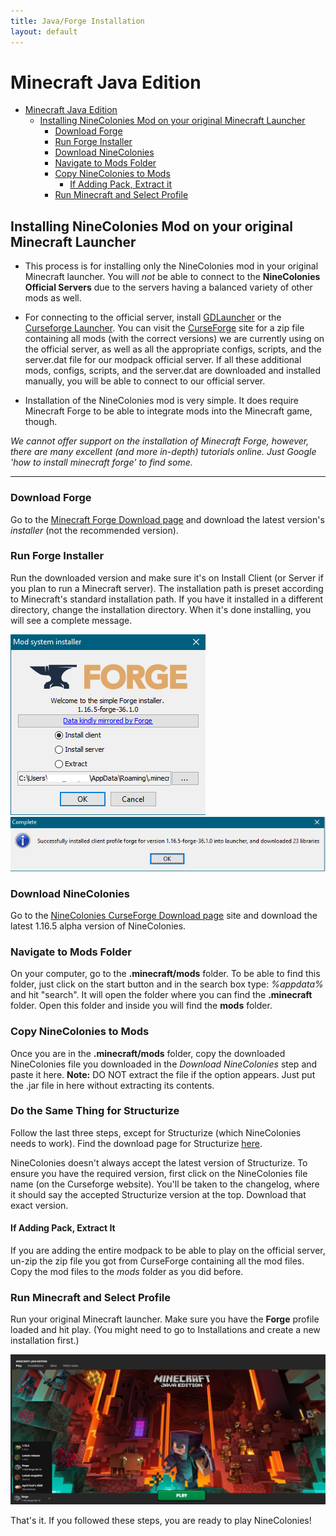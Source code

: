 ```yaml
---
title: Java/Forge Installation
layout: default
---
```


# Minecraft Java Edition

- [Minecraft Java Edition](#minecraft-java-edition)
    - [Installing NineColonies Mod on your original Minecraft Launcher](#installing-minecolonies-mod-on-your-original-minecraft-launcher)
        - [Download Forge](#download-forge)
        - [Run Forge Installer](#run-forge-installer)
        - [Download NineColonies](#download-minecolonies)
        - [Navigate to Mods Folder](#navigate-to-mods-folder)
        - [Copy NineColonies to Mods](#copy-minecolonies-to-mods)
            - [If Adding Pack, Extract it](#if-adding-pack-extract-it)
        - [Run Minecraft and Select Profile](#run-minecraft-and-select-profile)

## Installing NineColonies Mod on your original Minecraft Launcher

- This process is for installing only the NineColonies mod in your original Minecraft launcher. You will *not* be able to connect to the **NineColonies Official Servers** due to the servers having a balanced variety of other mods as well.

- For connecting to the official server, install [GDLauncher](../installation/gdlauncher) or the [Curseforge Launcher](../installation/curseforge). You can visit the [CurseForge](https://www.curseforge.com/minecraft/modpacks/minecolonies-testpack) site for a zip file containing all mods (with the correct versions) we are currently using on the official server, as well as all the appropriate configs, scripts, and the server.dat file for our modpack official server. If all these additional mods, configs, scripts, and the server.dat are downloaded and installed manually, you will be able to connect to our official server. 

- Installation of the NineColonies mod is very simple. It does require Minecraft Forge to be able to integrate mods into the Minecraft game, though.

*We cannot offer support on the installation of Minecraft Forge, however, there are many excellent (and more in-depth) tutorials online. Just Google 'how to install minecraft forge' to find some.*

---

### Download Forge

Go to the [Minecraft Forge Download page](http://files.minecraftforge.net) and download the latest version's *installer* (not the recommended version).

### Run Forge Installer

Run the downloaded version and make sure it's on Install Client (or Server if you plan to run a Minecraft server). The installation path is preset according to Minecraft's standard installation path. If you have it installed in a different directory, change the installation directory. When it's done installing, you will see a complete message.

 ![Forge installer](../../assets/images/installation/forge_1.png)  ![Forge installed](../../assets/images/installation/forge_2.png) 

### Download NineColonies

Go to the [NineColonies CurseForge Download page](https://curseforge.com/minecraft/mc-mods/minecolonies/files/all) site and download the latest 1.16.5 alpha version of NineColonies.

### Navigate to Mods Folder

On your computer, go to the **.minecraft/mods** folder. To be able to find this folder, just click on the start button and in the search box type: *%appdata%* and hit "search". It will open the folder where you can find the **.minecraft** folder. Open this folder and inside you will find the **mods** folder.

### Copy NineColonies to Mods

Once you are in the **.minecraft/mods** folder, copy the downloaded NineColonies file you downloaded in the *Download NineColonies* step and paste it here. **Note:** DO NOT extract the file if the option appears. Just put the .jar file in here without extracting its contents.

### Do the Same Thing for Structurize

Follow the last three steps, except for Structurize (which NineColonies needs to work). Find the download page for Structurize [here](https://www.curseforge.com/minecraft/mc-mods/structurize/files/all).

NineColonies doesn't always accept the latest version of Structurize. To ensure you have the required version, first click on the NineColonies file name (on the Curseforge website). You'll be taken to the changelog, where it should say the accepted Structurize version at the top. Download that exact version.

#### If Adding Pack, Extract It

If you are adding the entire modpack to be able to play on the official server, un-zip the zip file you got from CurseForge containing all the mod files. Copy the mod files to the *mods* folder as you did before.

### Run Minecraft and Select Profile

Run your original Minecraft launcher. Make sure you have the **Forge** profile loaded and hit play. (You might need to go to Installations and create a new installation first.)

![Minecraft Launcher](../../assets/images/installation/forge_3.png)

That's it. If you followed these steps, you are ready to play NineColonies!
